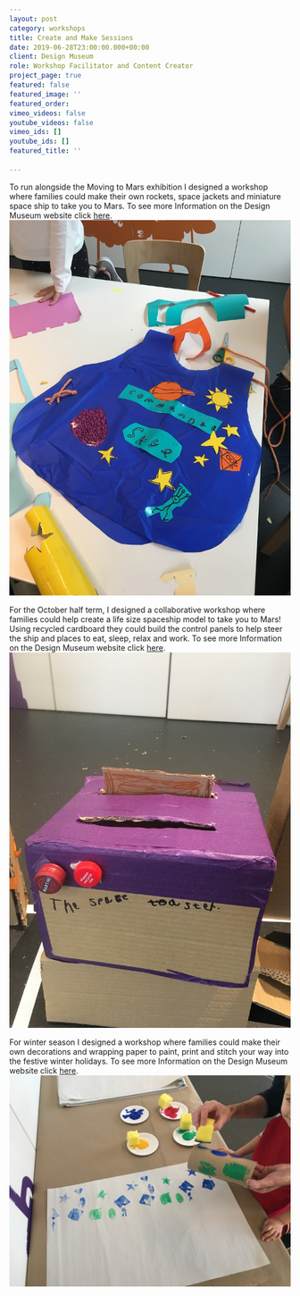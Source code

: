 ```yaml
---
layout: post
category: workshops
title: Create and Make Sessions
date: 2019-06-28T23:00:00.000+00:00
client: Design Museum
role: Workshop Facilitator and Content Creator
project_page: true
featured: false
featured_image: ''
featured_order: 
vimeo_videos: false
youtube_videos: false
vimeo_ids: []
youtube_ids: []
featured_title: ''

---
```

To run alongside the Moving to Mars exhibition I designed a workshop where families could make their own rockets, space jackets and miniature space ship to take you to Mars. To see more Information on the Design Museum website click [here](https://designmuseum.org/whats-on/families/create-and-make-past/autumn-sunday-create-and-make-crafting-a-mission-to-mars).![](/uploads/img_2134.JPG)

For the October half term, I designed a collaborative workshop where families could help create a life size spaceship model to take you to Mars! Using recycled cardboard they could build the control panels to help steer the ship and places to eat, sleep, relax and work. To see more Information on the Design Museum website click [here](https://designmuseum.org/whats-on/families/create-and-make-past/october-half-term-building-a-spaceship).![](/uploads/img_2326.JPG)

For winter season I designed a workshop where families could make their own decorations and wrapping paper to paint, print and stitch your way into the festive winter holidays. To see more Information on the Design Museum website click [here](https://designmuseum.org/whats-on/families/create-and-make-past/winter-sunday-create-and-make-festive-crafting).![](/uploads/img_3078.JPG)